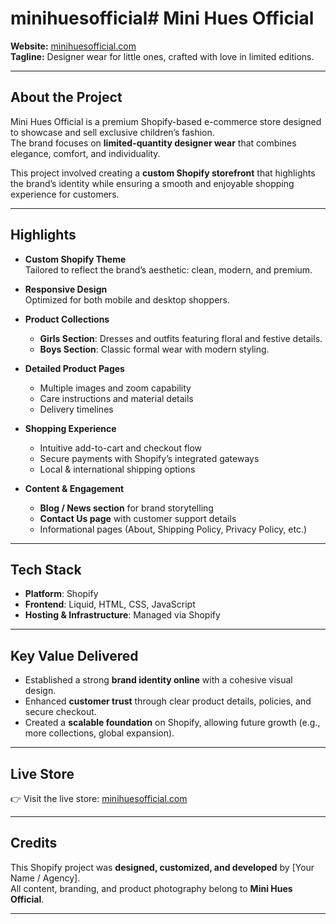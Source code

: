 # minihuesofficial# Mini Hues Official

**Website:** [minihuesofficial.com](https://minihuesofficial.com)  
**Tagline:** Designer wear for little ones, crafted with love in limited editions.

---

## About the Project

Mini Hues Official is a premium Shopify-based e-commerce store designed to showcase and sell exclusive children’s fashion.  
The brand focuses on **limited-quantity designer wear** that combines elegance, comfort, and individuality.  

This project involved creating a **custom Shopify storefront** that highlights the brand’s identity while ensuring a smooth and enjoyable shopping experience for customers.

---

## Highlights

- **Custom Shopify Theme**  
  Tailored to reflect the brand’s aesthetic: clean, modern, and premium.  

- **Responsive Design**  
  Optimized for both mobile and desktop shoppers.  

- **Product Collections**  
  - **Girls Section**: Dresses and outfits featuring floral and festive details.  
  - **Boys Section**: Classic formal wear with modern styling.  

- **Detailed Product Pages**  
  - Multiple images and zoom capability  
  - Care instructions and material details  
  - Delivery timelines  

- **Shopping Experience**  
  - Intuitive add-to-cart and checkout flow  
  - Secure payments with Shopify’s integrated gateways  
  - Local & international shipping options  

- **Content & Engagement**  
  - **Blog / News section** for brand storytelling  
  - **Contact Us page** with customer support details  
  - Informational pages (About, Shipping Policy, Privacy Policy, etc.)  

---

## Tech Stack

- **Platform**: Shopify  
- **Frontend**: Liquid, HTML, CSS, JavaScript  
- **Hosting & Infrastructure**: Managed via Shopify  

---

## Key Value Delivered

- Established a strong **brand identity online** with a cohesive visual design.  
- Enhanced **customer trust** through clear product details, policies, and secure checkout.  
- Created a **scalable foundation** on Shopify, allowing future growth (e.g., more collections, global expansion).  

---

## Live Store

👉 Visit the live store: [minihuesofficial.com](https://minihuesofficial.com)

---

## Credits

This Shopify project was **designed, customized, and developed** by [Your Name / Agency].  
All content, branding, and product photography belong to **Mini Hues Official**.  

---
